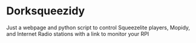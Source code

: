 # Dorksqueezidy
Just a webpage and python script to control Squeezelite players, Mopidy, and Internet Radio stations with a link to monitor your RPI
